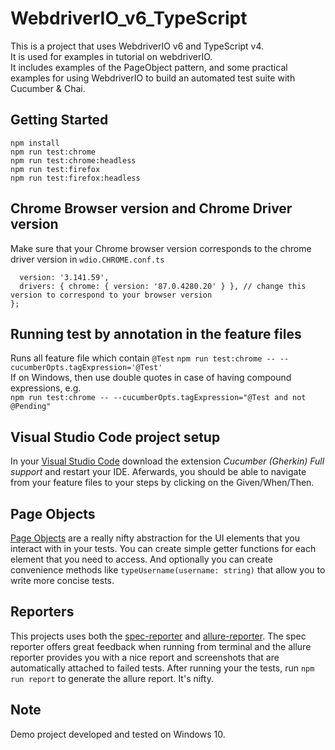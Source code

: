 # WebdriverIO_v6_TypeScript

This is a project that uses WebdriverIO v6 and TypeScript v4.   
It is used for examples in tutorial on webdriverIO.   
It includes examples of the PageObject pattern, and some practical examples for using WebdriverIO to build an automated test suite with Cucumber & Chai.

## Getting Started
```
npm install
npm run test:chrome
npm run test:chrome:headless
npm run test:firefox
npm run test:firefox:headless
```

## Chrome Browser version and Chrome Driver version
Make sure that your Chrome browser version corresponds to the chrome driver version in 
`wdio.CHROME.conf.ts`  
```const seleniumConfig = {
  version: '3.141.59',
  drivers: { chrome: { version: '87.0.4280.20' } }, // change this version to correspond to your browser version
};
```

## Running test by annotation in the feature files

Runs all feature file which contain `@Test`
``npm run test:chrome -- --cucumberOpts.tagExpression='@Test'``  
If on Windows, then use double quotes in case of having compound expressions, e.g.  
``npm run test:chrome -- --cucumberOpts.tagExpression="@Test and not @Pending"``

## Visual Studio Code project setup
In your [Visual Studio Code](https://code.visualstudio.com/) download the extension *Cucumber (Gherkin) Full support* and restart your IDE. Aferwards, you should be able to navigate from your feature files to your steps by clicking on the Given/When/Then.

## Page Objects

[Page Objects](https://martinfowler.com/bliki/PageObject.html) are a really nifty abstraction for the UI elements that you interact with in your tests. You can create simple getter functions for each element that you need to access. And optionally you can create convenience methods like `typeUsername(username: string)` that allow you to write more concise tests. 
 
## Reporters
This projects uses both the [spec-reporter](https://webdriver.io/docs/spec-reporter.html) and [allure-reporter](https://webdriver.io/docs/allure-reporter.html). The spec reporter offers great feedback when running from terminal and the allure reporter provides you with a nice report and screenshots that are automatically attached to failed tests. After running your the tests, run `npm run report` to generate the allure report. It's nifty. 

## Note
Demo project developed and tested on Windows 10. 
